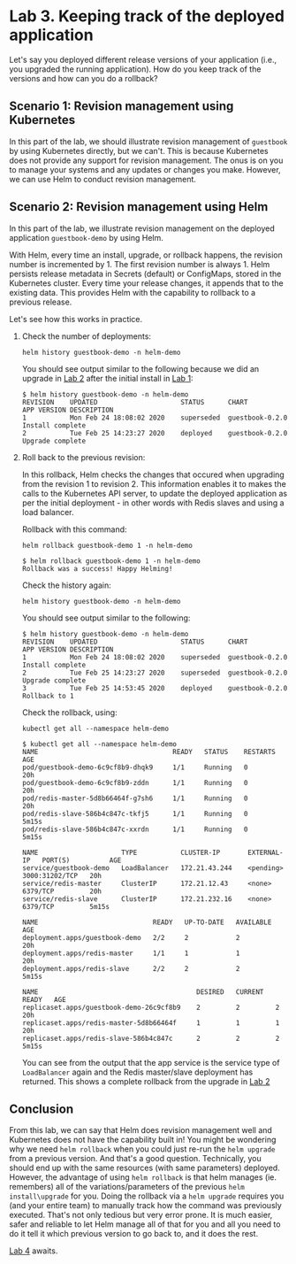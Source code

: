 # Lab 3. Keeping track of the deployed application

Let's say you deployed different release versions of your application (i.e., you upgraded the running application). How do you keep track of the versions and how can you do a rollback?

## Scenario 1: Revision management using Kubernetes

In this part of the lab, we should illustrate revision management of `guestbook` by using Kubernetes directly, but we can't. This is because Kubernetes does not provide any support for revision management. The onus is on you to manage your systems and any updates or changes you make. However, we can use Helm to conduct revision management.

## Scenario 2: Revision management using Helm

In this part of the lab, we illustrate revision management on the deployed application `guestbook-demo` by using Helm.

With Helm, every time an install, upgrade, or rollback happens, the revision number is incremented by 1. The first revision number is always 1. Helm persists release metadata in Secrets (default) or ConfigMaps, stored in the Kubernetes cluster. Every time your release changes, it appends that to the existing data. This provides Helm with the capability to rollback to a previous release.

Let's see how this works in practice.

1. Check the number of deployments:

    ```console
    helm history guestbook-demo -n helm-demo
    ```

    You should see output similar to the following because we did an upgrade in [Lab 2](../Lab2/README.md) after the initial install in [Lab 1](../Lab1/README.md):

    ```console
    $ helm history guestbook-demo -n helm-demo
    REVISION    UPDATED                     STATUS      CHART           APP VERSION DESCRIPTION
    1           Mon Feb 24 18:08:02 2020    superseded  guestbook-0.2.0             Install complete
    2           Tue Feb 25 14:23:27 2020    deployed    guestbook-0.2.0             Upgrade complete
    ```

1. Roll back to the previous revision:

    In this rollback, Helm checks the changes that occured when upgrading from the revision 1 to revision 2. This information enables it to makes the calls to the Kubernetes API server, to update the deployed application as per the initial deployment - in other words with Redis slaves and using a load balancer.

    Rollback with this command:

    ```console
    helm rollback guestbook-demo 1 -n helm-demo
    ```

    ```console
    $ helm rollback guestbook-demo 1 -n helm-demo
    Rollback was a success! Happy Helming!
    ```

    Check the history again:

    ```console
    helm history guestbook-demo -n helm-demo
    ```

    You should see output similar to the following:

    ```console
    $ helm history guestbook-demo -n helm-demo
    REVISION    UPDATED                     STATUS      CHART           APP VERSION DESCRIPTION
    1           Mon Feb 24 18:08:02 2020    superseded  guestbook-0.2.0             Install complete
    2           Tue Feb 25 14:23:27 2020    superseded  guestbook-0.2.0             Upgrade complete
    3           Tue Feb 25 14:53:45 2020    deployed    guestbook-0.2.0             Rollback to 1
    ```

    Check the rollback, using:

    ```console
    kubectl get all --namespace helm-demo
    ```

    ```console
    $ kubectl get all --namespace helm-demo
    NAME                                  READY   STATUS    RESTARTS   AGE
    pod/guestbook-demo-6c9cf8b9-dhqk9     1/1     Running   0          20h
    pod/guestbook-demo-6c9cf8b9-zddn      1/1     Running   0          20h
    pod/redis-master-5d8b66464f-g7sh6     1/1     Running   0          20h
    pod/redis-slave-586b4c847c-tkfj5      1/1     Running   0          5m15s
    pod/redis-slave-586b4c847c-xxrdn      1/1     Running   0          5m15s

    NAME                     TYPE           CLUSTER-IP       EXTERNAL-IP   PORT(S)          AGE
    service/guestbook-demo   LoadBalancer   172.21.43.244    <pending>     3000:31202/TCP   20h
    service/redis-master     ClusterIP      172.21.12.43     <none>        6379/TCP         20h
    service/redis-slave      ClusterIP      172.21.232.16    <none>        6379/TCP         5m15s

    NAME                             READY   UP-TO-DATE   AVAILABLE   AGE
    deployment.apps/guestbook-demo   2/2     2            2           20h
    deployment.apps/redis-master     1/1     1            1           20h
    deployment.apps/redis-slave      2/2     2            2           5m15s

    NAME                                        DESIRED   CURRENT   READY   AGE
    replicaset.apps/guestbook-demo-26c9cf8b9    2         2         2       20h
    replicaset.apps/redis-master-5d8b66464f     1         1         1       20h
    replicaset.apps/redis-slave-586b4c847c      2         2         2       5m15s
    ```

    You can see from the output that the app service is the service type of `LoadBalancer` again and the Redis master/slave deployment has returned.
    This shows a complete rollback from the upgrade in [Lab 2](../Lab2/README.md)

## Conclusion

From this lab, we can say that Helm does revision management well and Kubernetes does not have the capability built in! You might be wondering why we need `helm rollback` when you could just re-run the `helm upgrade` from a previous version. And that's a good question. Technically, you should end up with the same resources (with same parameters) deployed. However, the advantage of using `helm rollback` is that helm manages (ie. remembers) all of the variations/parameters of the previous `helm install\upgrade` for you. Doing the rollback via a `helm upgrade` requires you (and your entire team) to manually track how the command was previously executed. That's not only tedious but very error prone. It is much easier, safer and reliable to let Helm manage all of that for you and all you need to do it tell it which previous version to go back to, and it does the rest.

[Lab 4](../Lab4/README.md) awaits.
